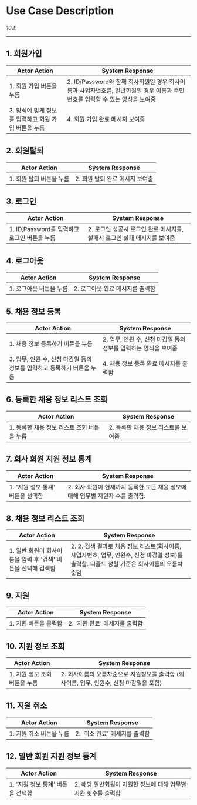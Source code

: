 # Use Case Description

_10조_

---

## 1. 회원가입

| Actor Action                                         | System Response                                              |
| ---------------------------------------------------- | ------------------------------------------------------------ |
| 1. 회원 가입 버튼을 누름                             | 2. ID/Password와 함께 회사회원일 경우 회사이름과 사업자번호를, 일반회원일 경우 이름과 주민번호를 입력할 수 있는 양식을 보여줌 |
| 3. 양식에 맞게 정보를 입력하고 회원 가입 버튼을 누름 | 4. 회원 가입 완료 메시지 보여줌                              |

## 2. 회원탈퇴

| Actor Action             | System Response                 |
| ------------------------ | ------------------------------- |
| 1. 회원 탈퇴 버튼을 누름 | 2. 회원 탈퇴 완료 메시지 보여줌 |

## 3. 로그인

| Actor Action                                 | System Response                                                           |
| -------------------------------------------- | ------------------------------------------------------------------------- |
| 1. ID,Password를 입력하고 로그인 버튼을 누름 | 2. 로그인 성공시 로그인 완료 메시지를, 실패시 로그인 실패 메시지를 보여줌 |

## 4. 로그아웃
| Actor Action                                 | System Response                                                           |
| --------------------- | ---------------------------------- |
| 1. 로그아웃 버튼을 누름 | 2. 로그아웃 완료 메시지를 출력함 |

## 5. 채용 정보 등록
| Actor Action                                         | System Response                                              |
| ---------------------------------------------------- | ------------------------------------------------------------ |
| 1. 채용 정보 등록하기 버튼을 누름                      | 2. 업무, 인원 수, 신청 마감일 등의 정보를 입력하는 양식을 보여줌  |
| 3. 업무, 인원 수, 신청 마감일 등의 정보를 입력하고 등록하기 버튼을 누름   | 4. 채용 정보 등록 완료 메시지를 출력함          |

## 6. 등록한 채용 정보 리스트 조회
| Actor Action                             | System Response                    |
| ---------------------------------------- | -----------------------------------|
| 1. 등록한 채용 정보 리스트 조회 버튼을 누름 | 2. 등록한 채용 정보 리스트를 보여줌   |

## 7. 회사 회원 지원 정보 통계
| Actor Action                                                    | System Response                                             |
|----------------------------------------------------------------|------------------------------------------------------------- |
| 1. '지원 정보 통계' 버튼을 선택함                                        | 2. 회사 회원이 현재까지 등록한 모든 채용 정보에 대해 업무별 지원자 수를 출력함.  |
## 8. 채용 정보 리스트 조회 
| Actor Action                                                    | System Response                                             |
|----------------------------------------------------------------|------------------------------------------------------------- |
| 1. 일반 회원이 회사이름을 입력 후 '검색' 버튼을 선택해 검색함                      | 2. 2. 검색 결과로 채용 정보 리스트(회사이름, 사업자번호, 업무, 인원수, 신청 마감일 정보)를 출력함. 디폴트 정렬 기준은 회사이름의 오름차순임 |
## 9. 지원
| Actor Action                                                    | System Response                                             |
|----------------------------------------------------------------|------------------------------------------------------------- |
| 1.   지원 버튼을 클릭함                                    | 2. '지원 완료' 메세지를 출력함                       | 

## 10. 지원 정보 조회
| Actor Action                                                    | System Response                                             |
|----------------------------------------------------------------|------------------------------------------------------------- |
| 1. 지원 정보 조회 버튼을 누름                                  | 2. 회사이름의 오름차순으로 지원정보를 출력함 (회사이름, 업무, 인원수, 신청 마감일을 포함)        |

## 11. 지원 취소
| Actor Action                                                    | System Response                                             |
|----------------------------------------------------------------|------------------------------------------------------------- |
| 1. 지원 취소 버튼을 누름                                  | 2. '취소 완료' 메세지를 출력함       |

## 12. 일반 회원 지원 정보 통계
| Actor Action                                                    | System Response                                             |
|----------------------------------------------------------------|------------------------------------------------------------- |
| 1. '지원 정보 통계' 버튼을 선택함                                  | 2. 해당 일반회원이 지원한 정보에 대해 업무별 지원 횟수를 출력함     |
